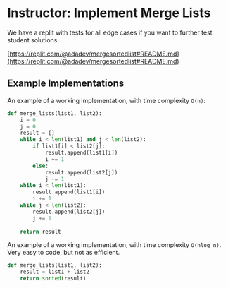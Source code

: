 # Instructor: Implement Merge Lists


We have a replit with tests for all edge cases if you want to further test student solutions.

[https://replit.com/@adadev/mergesortedlist#README.md](https://replit.com/@adadev/mergesortedlist#README.md)

## Example Implementations

An example of a working implementation, with time complexity `O(n)`:

```python
def merge_lists(list1, list2):
    i = 0
    j = 0
    result = []
    while i < len(list1) and j < len(list2):
        if list1[i] < list2[j]:
            result.append(list1[i])
            i += 1
        else:
            result.append(list2[j])
            j += 1
    while i < len(list1):
        result.append(list1[i])
        i += 1
    while j < len(list2):
        result.append(list2[j])
        j += 1
        
    return result
```

An example of a working implementation, with time complexity `O(nlog n)`.  Very easy to code, but not as efficient.

```python
def merge_lists(list1, list2):
    result = list1 + list2
    return sorted(result)
```